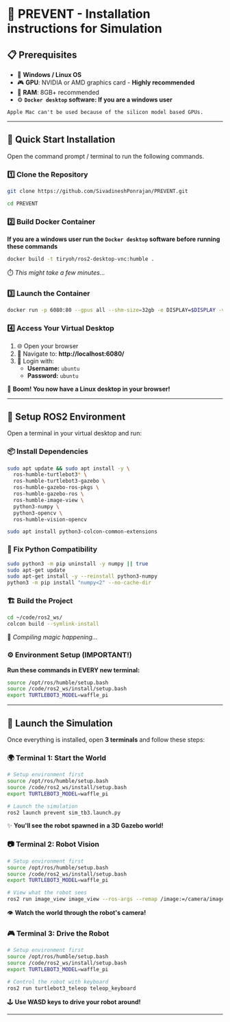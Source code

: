 # 🤖 PREVENT - Installation instructions for Simulation

## 📋 Prerequisites
- 🐧 **Windows / Linux OS**
- 🎮 **GPU**: NVIDIA or AMD graphics card - **Highly recommended**
- 💾 **RAM**: 8GB+ recommended
- ⚙️ **`Docker desktop` software: If you are a windows user**

```
Apple Mac can't be used because of the silicon model based GPUs.
```
---

## 🚀 Quick Start Installation

Open the command prompt / terminal to run the following commands.

### 1️⃣ Clone the Repository
```bash
git clone https://github.com/SivadineshPonrajan/PREVENT.git

cd PREVENT
```

### 2️⃣ Build Docker Container

**If you are a windows user run the `Docker desktop` software before running these commands**

```bash
docker build -t tiryoh/ros2-desktop-vnc:humble .
```
⏱️ *This might take a few minutes...*

### 3️⃣ Launch the Container
```bash
docker run -p 6080:80 --gpus all --shm-size=32gb -e DISPLAY=$DISPLAY -v /tmp/.X11-unix:/tmp/.X11-unix -v $(pwd)/:/code/ --privileged -it --name humble tiryoh/ros2-desktop-vnc:humble bash
```

### 4️⃣ Access Your Virtual Desktop
1. 🌐 Open your browser  
2. 🔗 Navigate to: **http://localhost:6080/**
3. 🔐 Login with:
   - **Username:** `ubuntu`  
   - **Password:** `ubuntu`

🎉 **Boom! You now have a Linux desktop in your browser!**

---

## 🔧 Setup ROS2 Environment

Open a terminal in your virtual desktop and run:

### 📦 Install Dependencies
```bash
sudo apt update && sudo apt install -y \
  ros-humble-turtlebot3* \
  ros-humble-turtlebot3-gazebo \
  ros-humble-gazebo-ros-pkgs \
  ros-humble-gazebo-ros \
  ros-humble-image-view \
  python3-numpy \
  python3-opencv \
  ros-humble-vision-opencv

sudo apt install python3-colcon-common-extensions
```

### 🐍 Fix Python Compatibility
```bash
sudo python3 -m pip uninstall -y numpy || true
sudo apt-get update
sudo apt-get install -y --reinstall python3-numpy
python3 -m pip install "numpy<2" --no-cache-dir
```

### 🏗️ Build the Project
```bash
cd ~/code/ros2_ws/
colcon build --symlink-install
```
🔨 *Compiling magic happening...*

### ⚙️ Environment Setup (IMPORTANT!)
**Run these commands in EVERY new terminal:**
```bash
source /opt/ros/humble/setup.bash
source /code/ros2_ws/install/setup.bash
export TURTLEBOT3_MODEL=waffle_pi
```

---

## 🚀 Launch the Simulation

Once everything is installed, open **3 terminals** and follow these steps:

### 🌍 Terminal 1: Start the World
```bash
# Setup environment first
source /opt/ros/humble/setup.bash
source /code/ros2_ws/install/setup.bash
export TURTLEBOT3_MODEL=waffle_pi

# Launch the simulation
ros2 launch prevent sim_tb3.launch.py
```
✨ **You'll see the robot spawned in a 3D Gazebo world!**

### 📷 Terminal 2: Robot Vision
```bash
# Setup environment first
source /opt/ros/humble/setup.bash
source /code/ros2_ws/install/setup.bash
export TURTLEBOT3_MODEL=waffle_pi

# View what the robot sees
ros2 run image_view image_view --ros-args --remap /image:=/camera/image_raw
```
👁️ **Watch the world through the robot's camera!**

### 🎮 Terminal 3: Drive the Robot
```bash
# Setup environment first
source /opt/ros/humble/setup.bash
source /code/ros2_ws/install/setup.bash
export TURTLEBOT3_MODEL=waffle_pi

# Control the robot with keyboard
ros2 run turtlebot3_teleop teleop_keyboard
```
🕹️ **Use WASD keys to drive your robot around!**

---

